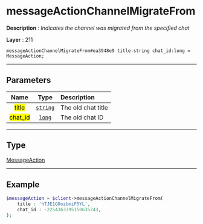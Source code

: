 # messageActionChannelMigrateFrom

**Description** : *Indicates the channel was migrated from the specified chat*

**Layer** : 211

```tl
messageActionChannelMigrateFrom#ea3948e9 title:string chat_id:long = MessageAction;
```

---

## Parameters

| Name | Type | Description |
| :---: | :---: | :--- |
| <mark>title</mark> | [`string`](type/string) | The old chat title |
| <mark>chat_id</mark> | [`long`](type/long) | The old chat ID |

---

## Type

[MessageAction](type/MessageAction)

---

## Example

```php
$messageAction = $client->messageActionChannelMigrateFrom(
	title : 'hTJE1G0ozbmiF5YL',
	chat_id : -2254363395150635243,
);
```
